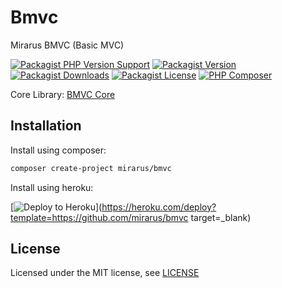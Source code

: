 # Bmvc

Mirarus BMVC (Basic MVC)

[![Packagist PHP Version Support](https://img.shields.io/packagist/php-v/mirarus/bmvc?style=flat-square&logo=php)](https://packagist.org/packages/mirarus/bmvc)
[![Packagist Version](https://img.shields.io/packagist/v/mirarus/bmvc?style=flat-square&logo=packagist)](https://packagist.org/packages/mirarus/bmvc)
[![Packagist Downloads](https://img.shields.io/packagist/dt/mirarus/bmvc?style=flat-square&logo=packagist)](https://packagist.org/packages/mirarus/bmvc)
[![Packagist License](https://img.shields.io/packagist/l/mirarus/bmvc?style=flat-square&logo=packagist)](https://packagist.org/packages/mirarus/bmvc)
[![PHP Composer](https://img.shields.io/github/workflow/status/mirarus/bmvc/PHP%20Composer/main?style=flat-square&logo=php)](https://github.com/mirarus/bmvc/actions/workflows/php.yml)

Core Library: [BMVC Core](https://github.com/mirarus/bmvc-core)

## Installation

Install using composer:

```bash
composer create-project mirarus/bmvc
```

Install using heroku:

[![Deploy to Heroku](https://www.herokucdn.com/deploy/button.png)](https://heroku.com/deploy?template=https://github.com/mirarus/bmvc target=_blank)

## License

Licensed under the MIT license, see [LICENSE](LICENSE)
